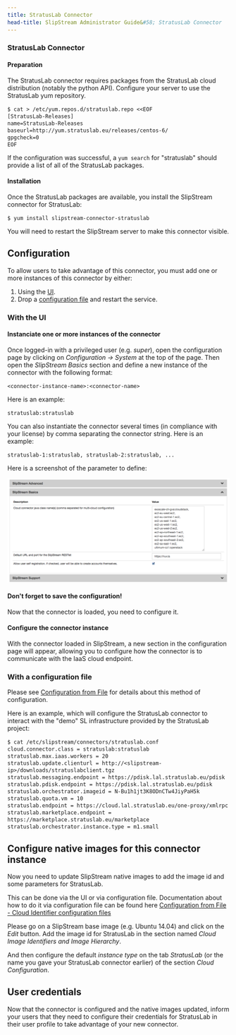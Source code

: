 ```yaml
---
title: StratusLab Connector
head-title: SlipStream Administrator Guide&#58; StratusLab Connector
---
```


### StratusLab Connector

#### Preparation

The StratusLab connector requires packages from the StratusLab cloud
distribution (notably the python API).  Configure your server to use
the StratusLab yum repository.

    $ cat > /etc/yum.repos.d/stratuslab.repo <<EOF
    [StratusLab-Releases]
    name=StratusLab-Releases
    baseurl=http://yum.stratuslab.eu/releases/centos-6/
    gpgcheck=0
    EOF

If the configuration was successful, a `yum search` for "stratuslab"
should provide a list of all of the StratusLab packages.

#### Installation

Once the StratusLab packages are available, you install the SlipStream
connector for StratusLab:

    $ yum install slipstream-connector-stratuslab

You will need to restart the SlipStream server to make this connector
visible.

## Configuration

To allow users to take advantage of this connector, you must add one
or more instances of this connector by either:

 1. Using the [UI](#with-the-ui).
 2. Drop a [configuration file](#with-a-configuration-file) and restart the
    service.

### With the UI

#### Instanciate one or more instances of the connector

Once logged-in with a privileged user (e.g. *super*), open the configuration
page by clicking on *Configuration -> System* at the top of the page.
Then open the *SlipStream Basics* section and define a new instance of the
connector with the following format:

    <connector-instance-name>:<connector-name>


Here is an example:

    stratuslab:stratuslab


You can also instantiate the connector several times (in compliance with your
license) by comma separating the connector string. Here is an example:

    stratuslab-1:stratuslab, stratuslab-2:stratuslab, ...

Here is a screenshot of the parameter to define:

![SlipStream Configuation - Basics section]

#### Don't forget to save the configuration!

Now that the connector is loaded, you need to configure it.

#### Configure the connector instance

With the connector loaded in SlipStream, a new section in the configuration
page will appear, allowing you to configure how the connector is to
communicate with the IaaS cloud endpoint.

### With a configuration file

Please see [Configuration from File] for details about this method of
configuration.

Here is an example, which will configure the StratusLab connector to interact
with the "demo" SL infrastructure provided by the StratusLab project:

    $ cat /etc/slipstream/connectors/stratuslab.conf
    cloud.connector.class = stratuslab:stratuslab
    stratuslab.max.iaas.workers = 20
    stratuslab.update.clienturl = http://<slipstream-ip>/downloads/stratuslabclient.tgz
    stratuslab.messaging.endpoint = https://pdisk.lal.stratuslab.eu/pdisk
    stratuslab.pdisk.endpoint = https://pdisk.lal.stratuslab.eu/pdisk
    stratuslab.orchestrator.imageid = N-Bu1h1jt3K8ODnCTw4JiyPaH5k
    stratuslab.quota.vm = 10
    stratuslab.endpoint = https://cloud.lal.stratuslab.eu/one-proxy/xmlrpc
    stratuslab.marketplace.endpoint = https://marketplace.stratuslab.eu/marketplace
    stratuslab.orchestrator.instance.type = m1.small

## Configure native images for this connector instance

Now you need to update SlipStream native images to add the image id and some
parameters for StratusLab.

This can be done via the UI or via configuration file.
Documentation about how to do it via configuration file can be found here
[Configuration from File - Cloud Identifier configuration files]

Please go on a SlipStream base image (e.g. Ubuntu 14.04) and click on the
*Edit* button. Add the image id for StratusLab in the section named *Cloud
Image Identifiers and Image Hierarchy*.

And then configure the default *instance type* on the tab *StratusLab*
(or the name you gave your StratusLab connector earlier)
of the section *Cloud Configuration*.

## User credentials

Now that the connector is configured and the native images updated, inform
your users that they need to configure their credentials for StratusLab in
their user profile to take advantage of your new connector.

[Configuration from File]: /documentation/developer_guide/configuration_files.html
[Configuration from File - Cloud Identifier configuration files]: /documentation/developer_guide/configuration_files.html#unique-cloud-identifier-configuration-files
[SlipStream Configuation - Basics section]: images/screenshot-cloud-config-param.png

